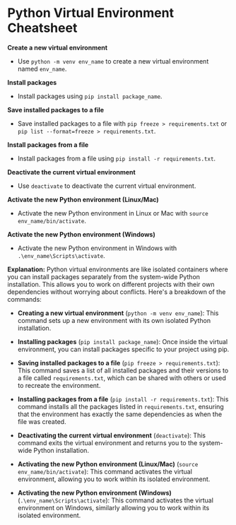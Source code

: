 # Python Virtual Environment Cheatsheet

**Create a new virtual environment**

- Use `python -m venv env_name` to create a new virtual environment named `env_name`.

**Install packages**

- Install packages using `pip install package_name`.

**Save installed packages to a file**

- Save installed packages to a file with `pip freeze > requirements.txt` or `pip list --format=freeze > requirements.txt`.

**Install packages from a file**

- Install packages from a file using `pip install -r requirements.txt`.

**Deactivate the current virtual environment**

- Use `deactivate` to deactivate the current virtual environment.

**Activate the new Python environment (Linux/Mac)**

- Activate the new Python environment in Linux or Mac with `source env_name/bin/activate`.

**Activate the new Python environment (Windows)**

- Activate the new Python environment in Windows with `.\env_name\Scripts\activate`.

**Explanation:**
Python virtual environments are like isolated containers where you can install packages separately from the system-wide Python installation. This allows you to work on different projects with their own dependencies without worrying about conflicts. Here's a breakdown of the commands:

- **Creating a new virtual environment** (`python -m venv env_name`): This command sets up a new environment with its own isolated Python installation.

- **Installing packages** (`pip install package_name`): Once inside the virtual environment, you can install packages specific to your project using pip.

- **Saving installed packages to a file** (`pip freeze > requirements.txt`): This command saves a list of all installed packages and their versions to a file called `requirements.txt`, which can be shared with others or used to recreate the environment.

- **Installing packages from a file** (`pip install -r requirements.txt`): This command installs all the packages listed in `requirements.txt`, ensuring that the environment has exactly the same dependencies as when the file was created.

- **Deactivating the current virtual environment** (`deactivate`): This command exits the virtual environment and returns you to the system-wide Python installation.

- **Activating the new Python environment (Linux/Mac)** (`source env_name/bin/activate`): This command activates the virtual environment, allowing you to work within its isolated environment.

- **Activating the new Python environment (Windows)** (`.\env_name\Scripts\activate`): This command activates the virtual environment on Windows, similarly allowing you to work within its isolated environment.
